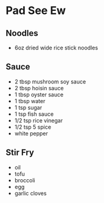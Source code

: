 # Pad See Ew

## Noodles
* 6oz dried wide rice stick noodles

## Sauce
* 2 tbsp mushroom soy sauce
* 2 tbsp hoisin sauce
* 1 tbsp oyster sauce
* 1 tbsp water
* 1 tsp sugar
* 1 tsp fish sauce
* 1/2 tsp rice vinegar
* 1/2 tsp 5 spice
* white pepper

## Stir Fry
* oil
* tofu
* broccoli
* egg
* garlic cloves
